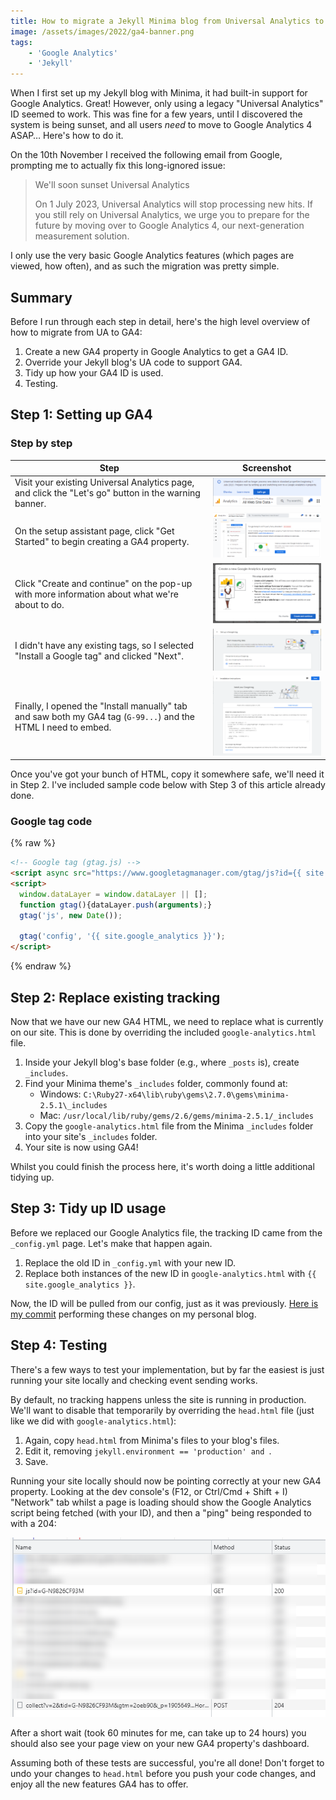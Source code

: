 ```yaml
---
title: How to migrate a Jekyll Minima blog from Universal Analytics to Google Analytics 4 (UA to GA4)
image: /assets/images/2022/ga4-banner.png
tags:
    - 'Google Analytics'
    - 'Jekyll'
---
```


When I first set up my Jekyll blog with Minima, it had built-in support for Google Analytics. Great! However, only using a legacy "Universal Analytics" ID seemed to work. This was fine for a few years, until I discovered the system is being sunset, and all users *need* to move to Google Analytics 4 ASAP… Here's how to do it.

On the 10th November I received the following email from Google, prompting me to actually fix this long-ignored issue:

> We'll soon sunset Universal Analytics
> 
> On 1 July 2023, Universal Analytics will stop processing new hits. If you still rely on Universal Analytics, we urge you to prepare for the future by moving over to Google Analytics 4, our next-generation measurement solution.

I only use the very basic Google Analytics features (which pages are viewed, how often), and as such the migration was pretty simple.

## Summary

Before I run through each step in detail, here's the high level overview of how to migrate from UA to GA4:

1. Create a new GA4 property in Google Analytics to get a GA4 ID.
2. Override your Jekyll blog's UA code to support GA4.
3. Tidy up how your GA4 ID is used.
4. Testing.

## Step 1: Setting up GA4

### Step by step

| Step | Screenshot |
| --- | --- |
| Visit your existing Universal Analytics page, and click the "Let's go" button in the warning banner. | [![](/assets/images/2022/ga4-1-1-thumbnail.png)](/assets/images/2022/ga4-1-1.png) |
| On the setup assistant page, click "Get Started" to begin creating a GA4 property. | [![](/assets/images/2022/ga4-1-2-thumbnail.png)](/assets/images/2022/ga4-1-2.png) |
| Click "Create and continue" on the pop-up with more information about what we're about to do. | [![](/assets/images/2022/ga4-1-3-thumbnail.png)](/assets/images/2022/ga4-1-3.png) |
| I didn't have any existing tags, so I selected "Install a Google tag" and clicked "Next". | [![](/assets/images/2022/ga4-1-4-thumbnail.png)](/assets/images/2022/ga4-1-4.png) |
| Finally, I opened the "Install manually" tab and saw both my GA4 tag (`G-99...`) and the HTML I need to embed. | [![](/assets/images/2022/ga4-1-5-thumbnail.png)](/assets/images/2022/ga4-1-5.png) |

Once you've got your bunch of HTML, copy it somewhere safe, we'll need it in Step 2. I've included sample code below with Step 3 of this article already done.

### Google tag code
{% raw %}
```html
<!-- Google tag (gtag.js) -->
<script async src="https://www.googletagmanager.com/gtag/js?id={{ site.google_analytics }}"></script>
<script>
  window.dataLayer = window.dataLayer || [];
  function gtag(){dataLayer.push(arguments);}
  gtag('js', new Date());

  gtag('config', '{{ site.google_analytics }}');
</script>
```
{% endraw %}

## Step 2: Replace existing tracking

Now that we have our new GA4 HTML, we need to replace what is currently on our site. This is done by overriding the included `google-analytics.html` file.

1. Inside your Jekyll blog's base folder (e.g., where `_posts` is), create `_includes`.
2. Find your Minima theme's `_includes` folder, commonly found at:
    * Windows: `C:\Ruby27-x64\lib\ruby\gems\2.7.0\gems\minima-2.5.1\_includes`
    * Mac: `/usr/local/lib/ruby/gems/2.6/gems/minima-2.5.1/_includes`
3. Copy the `google-analytics.html` file from the Minima `_includes` folder into your site's `_includes` folder.
4. Your site is now using GA4!

Whilst you could finish the process here, it's worth doing a little additional tidying up.

## Step 3: Tidy up ID usage

Before we replaced our Google Analytics file, the tracking ID came from the `_config.yml` page. Let's make that happen again.

1. Replace the old ID in `_config.yml` with your new ID.
2. Replace both instances of the new ID in `google-analytics.html` with `{{ site.google_analytics }}`.

Now, the ID will be pulled from our config, just as it was previously. [Here is my commit](https://github.com/JakeSteam/blog-personal/commit/08283ab681aa56dba61feb31347b7cf91d5e5ff1) performing these changes on my personal blog.

## Step 4: Testing

There's a few ways to test your implementation, but by far the easiest is just running your site locally and checking event sending works. 

By default, no tracking happens unless the site is running in production. We'll want to disable that temporarily by overriding the `head.html` file (just like we did with `google-analytics.html`):
1. Again, copy `head.html` from Minima's files to your blog's files.
2. Edit it, removing `jekyll.environment == 'production' and `.
3. Save.

Running your site locally should now be pointing correctly at your new GA4 property. Looking at the dev console's (F12, or Ctrl/Cmd + Shift + I) "Network" tab whilst a page is loading should show the Google Analytics script being fetched (with your ID), and then a "ping" being responded to with a 204:

[![](/assets/images/2022/ga4-testing.png)](/assets/images/2022/ga4-testing.png)

After a short wait (took 60 minutes for me, can take up to 24 hours) you should also see your page view on your new GA4 property's dashboard.

Assuming both of these tests are successful, you're all done! Don't forget to undo your changes to `head.html` before you push your code changes, and enjoy all the new features GA4 has to offer.